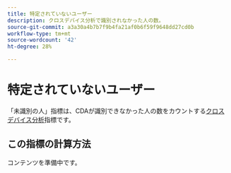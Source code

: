 ```yaml
---
title: 特定されていないユーザー
description: クロスデバイス分析で識別されなかった人の数。
source-git-commit: a3a30a4b7b7f9b4fa21af0b6f59f9648dd27cd0b
workflow-type: tm+mt
source-wordcount: '42'
ht-degree: 28%

---
```


# 特定されていないユーザー

「未識別の人」指標は、CDAが識別できなかった人の数をカウントする[クロスデバイス分析](../cda/overview.md)指標です。

## この指標の計算方法

コンテンツを準備中です。
